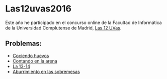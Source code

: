 # Las12uvas2016
Este año he participado en el concurso online de la Facultad de Informática de la Universidad Complutense de Madrid, [Las 12 UVas](http://www.las12uvas.es/2016/#/quees).

## Problemas:
* [Cociendo huevos](https://www.aceptaelreto.com/problem/statement.php?id=368)
* [Contando en la arena](https://www.aceptaelreto.com/problem/statement.php?id=369)
* [La 13-14](https://www.aceptaelreto.com/problem/statement.php?id=370)
* [Aburrimiento en las sobremesas](https://www.aceptaelreto.com/problem/statement.php?id=371)
